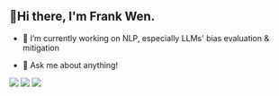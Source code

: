 ## 👋Hi there, I'm Frank Wen.

<!--
**wen112358/wen112358** is a ✨ _special_ ✨ repository because its `README.md` (this file) appears on your GitHub profile.

Here are some ideas to get you started:
-->
- 🔭 I’m currently working on NLP, especially LLMs' bias evaluation & mitigation
<!--
- 🌱 I’m currently learning ...
- 👯 I’m looking to collaborate on ...
- 🤔 I’m looking for help with ...
-->
- 💬 Ask me about anything!
<!--
- 📫 How to reach me: ...
- 😄 Pronouns: ...
- ⚡ Fun fact: ...
-->
![](http://github-profile-summary-cards.vercel.app/api/cards/profile-details?username=wen112358&theme=default)
![](http://github-profile-summary-cards.vercel.app/api/cards/stats?username=wen112358&theme=default)
![](http://github-profile-summary-cards.vercel.app/api/cards/productive-time?username=wen112358&theme=default&utcOffset=8)
<!--
![](http://github-profile-summary-cards.vercel.app/api/cards/repos-per-language?username=wen112358&theme=github_dark)
![](http://github-profile-summary-cards.vercel.app/api/cards/most-commit-language?username=wen112358&theme=github_dark)
-->
